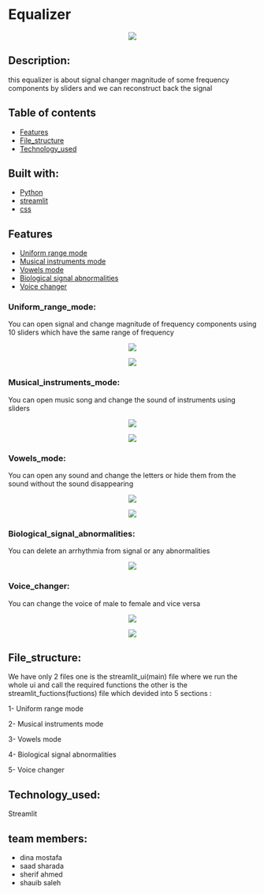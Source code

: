 # Equalizer
<p align="center">
    <img src="https://github.com/Sherif-2001/DSP_Task2_8/blob/main/photos/default.jpg">
</p>


## Description:
this equalizer is about signal changer magnitude of some frequency components by sliders and we can reconstruct back the signal  
## Table of contents

* [Features](#features)
* [File_structure](#file_structure)
* [Technology_used](#technology_used)

## Built with: 
* [Python](#python)
* [streamlit](#streamlit)
* [css](#css)

## Features
* [Uniform range mode](#Uniform_range_mode)
* [Musical instruments mode](#Musical_instruments_mode)
* [Vowels mode](#Vowels_mode)
* [Biological signal abnormalities](#Biological_signal_abnormalities)
* [Voice changer](#Voice_changer)

### Uniform_range_mode:
You can open signal and change magnitude of frequency components using 10 sliders which have the same range of frequency

<p align="center">
    <img src="https://github.com/Sherif-2001/DSP_Task2_8/blob/main/photos/default%20(2).jpg">
</p>
<p align="center">
    <img src="https://github.com/Sherif-2001/DSP_Task2_8/blob/main/photos/dynamic_def.jpg">
</p>

### Musical_instruments_mode:
You can open music song and change the sound of instruments using sliders 
<p align="center">
    <img src="https://github.com/Sherif-2001/DSP_Task2_8/blob/main/photos/music.jpg">
</p>
<p align="center">
    <img src="https://github.com/Sherif-2001/DSP_Task2_8/blob/main/photos/music%20(2).jpg">
</p>

### Vowels_mode:
You can open any sound and change the letters or hide them from the sound without the sound disappearing 
<p align="center">
    <img src="https://github.com/Sherif-2001/DSP_Task2_8/blob/main/photos/vowels.jpg">
</p>
<p align="center">
    <img src="https://github.com/Sherif-2001/DSP_Task2_8/blob/main/photos/vowels%20(2).jpg">
</p>

### Biological_signal_abnormalities:
You can delete an arrhythmia from signal or any abnormalities

<p align="center">
    <img src="https://github.com/Sherif-2001/DSP_Task2_8/blob/main/photos/medical.jpg">
</p>

### Voice_changer:
You can change the voice of male to female and vice versa 


<p align="center">
    <img src="https://github.com/Sherif-2001/DSP_Task2_8/blob/main/photos/female.jpg">
</p>
<p align="center">
    <img src="https://github.com/Sherif-2001/DSP_Task2_8/blob/main/photos/voice_changer.jpg">
</p>


## File_structure:
We have only 2 files one is the streamlit_ui(main) file where we run the whole ui and call the required functions 
the other is the streamlit_fuctions(fuctions) file which devided into 5 sections : 

1- Uniform range mode

2- Musical instruments mode

3- Vowels mode

4- Biological signal abnormalities

5- Voice changer


## Technology_used:
Streamlit 

## team members: 

- dina mostafa
- saad sharada 
- sherif ahmed 
- shauib saleh
